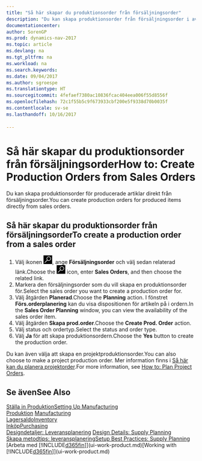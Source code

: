 ```yaml
---
title: "Så här skapar du produktionsorder från försäljningsorder"
description: "Du kan skapa produktionsorder från försäljningsorder i avdelningen Försäljning och marknadsföring."
documentationcenter: 
author: SorenGP
ms.prod: dynamics-nav-2017
ms.topic: article
ms.devlang: na
ms.tgt_pltfrm: na
ms.workload: na
ms.search.keywords: 
ms.date: 09/04/2017
ms.author: sgroespe
ms.translationtype: HT
ms.sourcegitcommit: 4fefaef7380ac10836fcac404eea006f55d8556f
ms.openlocfilehash: 72c1f55b5c9f673933cbf200e5f9338d70b0035f
ms.contentlocale: sv-se
ms.lasthandoff: 10/16/2017

---
```

# <a name="how-to-create-production-orders-from-sales-orders"></a><span data-ttu-id="7e79a-103">Så här skapar du produktionsorder från försäljningsorder</span><span class="sxs-lookup"><span data-stu-id="7e79a-103">How to: Create Production Orders from Sales Orders</span></span>
<span data-ttu-id="7e79a-104">Du kan skapa produktionsorder för producerade artiklar direkt från försäljningsorder.</span><span class="sxs-lookup"><span data-stu-id="7e79a-104">You can create production orders for produced items directly from sales orders.</span></span>  

## <a name="to-create-a-production-order-from-a-sales-order"></a><span data-ttu-id="7e79a-105">Så här skapar du produktionsorder från försäljningsorder</span><span class="sxs-lookup"><span data-stu-id="7e79a-105">To create a production order from a sales order</span></span>  

1.  <span data-ttu-id="7e79a-106">Välj ikonen ![Söka efter sida eller rapport](media/ui-search/search_small.png "ikonen Söka efter sida eller rapport"), ange **Försäljningsorder** och välj sedan relaterad länk.</span><span class="sxs-lookup"><span data-stu-id="7e79a-106">Choose the ![Search for Page or Report](media/ui-search/search_small.png "Search for Page or Report icon") icon, enter **Sales Orders**, and then choose the related link.</span></span>  
2.  <span data-ttu-id="7e79a-107">Markera den försäljningsorder som du vill skapa en produktionsorder för.</span><span class="sxs-lookup"><span data-stu-id="7e79a-107">Select the sales order you want to create a production order for.</span></span>  
3.  <span data-ttu-id="7e79a-108">Välj åtgärden **Planerad**.</span><span class="sxs-lookup"><span data-stu-id="7e79a-108">Choose the **Planning** action.</span></span> <span data-ttu-id="7e79a-109">I fönstret **Förs.orderplanering** kan du visa dispositionen för artikeln på i ordern.</span><span class="sxs-lookup"><span data-stu-id="7e79a-109">In the **Sales Order Planning** window, you can view the availability of the sales order item.</span></span>  
4.  <span data-ttu-id="7e79a-110">Välj åtgärden **Skapa prod.order**.</span><span class="sxs-lookup"><span data-stu-id="7e79a-110">Choose the **Create Prod. Order** action.</span></span>  
5.  <span data-ttu-id="7e79a-111">Välj status och ordertyp.</span><span class="sxs-lookup"><span data-stu-id="7e79a-111">Select the status and order type.</span></span>  
6.  <span data-ttu-id="7e79a-112">Välj **Ja** för att skapa produktionsordern.</span><span class="sxs-lookup"><span data-stu-id="7e79a-112">Choose the **Yes** button to create the production order.</span></span>

<span data-ttu-id="7e79a-113">Du kan även välja att skapa en projektproduktionsorder.</span><span class="sxs-lookup"><span data-stu-id="7e79a-113">You can also choose to make a project production order.</span></span> <span data-ttu-id="7e79a-114">Mer information finns i [Så här kan du planera projektorder](production-how-to-plan-project-orders.md).</span><span class="sxs-lookup"><span data-stu-id="7e79a-114">For more information, see [How to: Plan Project Orders](production-how-to-plan-project-orders.md).</span></span>   

## <a name="see-also"></a><span data-ttu-id="7e79a-115">Se även</span><span class="sxs-lookup"><span data-stu-id="7e79a-115">See Also</span></span>  
[<span data-ttu-id="7e79a-116">Ställa in Produktion</span><span class="sxs-lookup"><span data-stu-id="7e79a-116">Setting Up Manufacturing</span></span>](production-configure-production-processes.md)  
<span data-ttu-id="7e79a-117">[Produktion](production-manage-manufacturing.md)  </span><span class="sxs-lookup"><span data-stu-id="7e79a-117">[Manufacturing](production-manage-manufacturing.md)  </span></span>  
[<span data-ttu-id="7e79a-118">Lagersaldo</span><span class="sxs-lookup"><span data-stu-id="7e79a-118">Inventory</span></span>](inventory-manage-inventory.md)  
[<span data-ttu-id="7e79a-119">Inköp</span><span class="sxs-lookup"><span data-stu-id="7e79a-119">Purchasing</span></span>](purchasing-manage-purchasing.md)  
<span data-ttu-id="7e79a-120">[Designdetaljer: Leveransplanering](design-details-supply-planning.md) </span><span class="sxs-lookup"><span data-stu-id="7e79a-120">[Design Details: Supply Planning](design-details-supply-planning.md) </span></span>  
[<span data-ttu-id="7e79a-121">Skapa metodtips: leveransplanering</span><span class="sxs-lookup"><span data-stu-id="7e79a-121">Setup Best Practices: Supply Planning</span></span>](setup-best-practices-supply-planning.md)  
<span data-ttu-id="7e79a-122">[Arbeta med [!INCLUDE[d365fin](includes/d365fin_md.md)]](ui-work-product.md)</span><span class="sxs-lookup"><span data-stu-id="7e79a-122">[Working with [!INCLUDE[d365fin](includes/d365fin_md.md)]](ui-work-product.md)</span></span>

